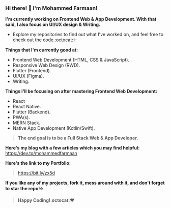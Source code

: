 ### Hi there! 👋 I'm Mohammed Farmaan!

**I'm currently working on Frontend Web & App Development. With that said, I also focus on UI/UX design & Writing.**

* Explore my repositories to find out what I've worked on, and feel free to check out the code.:octocat::sparkles:

**Things that I'm currently good at:**
* Frontend Web Development (HTML, CSS & JavaScript).
* Responsive Web Design (RWD).
* Flutter (Frontend).
* UI/UX (Figma).
* Writing.

**Things I'll be focusing on after mastering Frontend Web Development:**
* React
* React Native.
* Flutter (Backend).
* PWA(s).
* MERN Stack.
* Native App Development (Kotlin/Swift).

>**The end goal is to be a Full Stack Web & App Developer.**

**Here's my blog with a few articles which you may find helpful:**
https://dev.to/mohammedfarmaan

**Here's the link to my Portfolio:** 
>https://bit.ly/zx5d

**If you like any of my projects, fork it, mess around with it, and don't forget to star the repo!:star:**
>**Happy Coding!:octocat::heart:**
